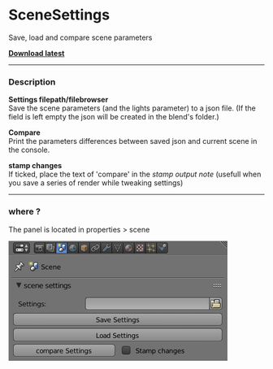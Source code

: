 # SceneSettings

Save, load and compare scene parameters  
  
**[Download latest](https://github.com/Pullusb/SceneSettings/archive/master.zip)**  
  
---
### Description

**Settings filepath/filebrowser**  
Save the scene parameters (and the lights parameter) to a json file.
(If the field is left empty the json will be created in the blend's folder.)

**Compare**  
Print the parameters differences between saved json and current scene in the console.

**stamp changes**  
If ticked, place the text of 'compare' in the *stamp output note* (usefull when you save a series of render while tweaking settings)

---

### where ?

The panel is located in properties > scene

![scene Settings panel](https://github.com/Pullusb/images_repo/raw/master/blender_SceneSettings_panel.png)
